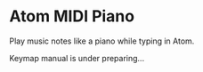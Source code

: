 # Atom MIDI Piano

Play music notes like a piano while typing in Atom.

Keymap manual is under preparing...
